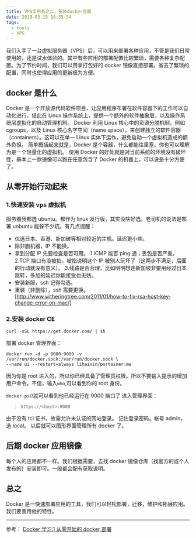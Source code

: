 ```yaml
---
title: VPS实用系之二，安装docker容器
date: 2019-03-15 16:55:54
tags:
  - tools
  - VPS
---
```


我们入手了一台虚拟服务器（VPS）后，可以用来部署各种应用，不管是我们日常使用的，还是试水体验的。其中有些应用的部署配置比较繁琐，需要各种复杂配置。为了节约时间，我们可以用拿打包好的 docker 镜像直接部署。省去了繁琐的配置，同时也使得应用的更新极为方便。

## docker 是什么

Docker 是一个开放源代码软件项目，让应用程序布署在软件容器下的工作可以自动化进行，借此在 Linux 操作系统上，提供一个额外的软件抽象层，以及操作系统层虚拟化的自动管理机制。
Docker 利用 Linux 核心中的资源分脱机制，例如 cgroups，以及 Linux 核心名字空间（name space），来创建独立的软件容器（containers）。这可以在单一 Linux 实体下运作，避免启动一个虚拟机造成的额外负担。
简单概括起来就是，Docker 是个容器，什么都能往里塞，你也可以理解为是一个轻量化的虚拟机。
使用 Docker 的好处就是对当前系统的环境没有破坏性，基本上一款镜像可以跑在任意包含了 Docker 的机器上，可以说是十分方便了。

## 从零开始行动起来

### 1.快速安装 vps 虚拟机

服务器我都选 ubuntu。都作为 linux 发行版，其实没啥好选。老司机的说法是部署 unbuntu 能躲不少坑。有几点提醒：

- 优选日本、香港、新加破等相对较近的主机。延迟更小些。
- 除非删机器，IP 不能换。
- 拿到分配 IP 先要检查是否可用。
  1.ICMP 能否 ping 通；丢包是否严重。
  2.TCP 端口有没被掐，被掐说明这个 IP 被别人玩坏了（这两步不满足，后面的行动就没有意义）。 3.线路是否合理，比如明明想连新加坡非要用经过日本跳转，多加的延迟你能接受也无妨。
- 安装新服，ssh 记得勾选。
- 重装（非删除），ssh 需要更换。[http://www.witheringtree.com/2011/01/how-to-fix-rsa-host-key-change-error-on-mac/]

### 2.安装 docker CE

`curl -sSL https://get.docker.com/ | sh`

部署 docker 管理界面：

```
docker run -d -p 9000:9000 -v /var/run/docker.sock:/var/run/docker.sock \
--name ui --restart=always lihaixin/portainer:me
```

因为你是 root 进入的，所以你已经具备了管理员权限。所以不要输入提示的增加用户命令。不信，输入`who`,可以看到你的 root 身份。

`docker ps`//就可以看到他已经运行在 9000 端口了
进入管理界面：

> `https://<host>:9000`

由于没有 tcl 证书，故需允许未认证的网站登录。
记住登录密码。帐号 admin，选 local。
以后就可以图形界面管理所有 docker 了。

## 后期 docker 应用镜像

每个人的应用都不一样。我们根据需要，去找 docker 镜像仓库（找官方的或个人发布的）安装即可。一般都会配有获取说明。

## 总之

Docker 是一快速部署应用的工具，我们可以轻松部署，迁移，维护和拓展应用。我们要善用他的特性。

---

参考：
[Docker 学习.1 从零开始的 docker 部署](https://blog.starryvoid.com/archives/322.html)
